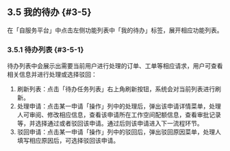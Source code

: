 ## 3.5 我的待办 {#3-5}

在「自服务平台」中点击左侧功能列表中「我的待办」标签，展开相应功能列表。

### 3.5.1 待办列表 {#3-5-1}

待办列表中会展示出需要当前用户进行处理的订单、工单等相应请求，用户可查看相关信息并进行处理或选择驳回：

1.  刷新列表：点击「待办任务列表」右上角刷新按钮，系统会对当前列表进行刷新。
2.  处理申请：点击某一申请「操作」列中的处理后，弹出该申请详情菜单，处理人可审阅、修改相应信息，查看该申请所在工作空间配额信息，查看审批记录等，并选择通过或者驳回该申请。通过后则该申请进入下一流程环节。
3.  驳回申请：点击某一申请「操作」列中的驳回后，弹出驳回原因菜单，处理人填写相应原因后，可选择驳回该申请。